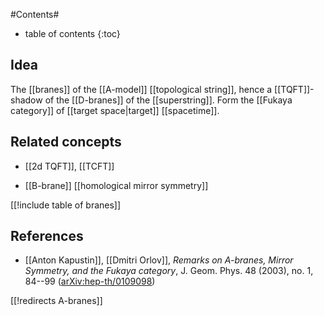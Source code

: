 
#Contents#
* table of contents
{:toc}

## Idea

The [[branes]]  of the [[A-model]] [[topological string]], hence a [[TQFT]]-shadow of the [[D-branes]] of the [[superstring]]. Form the [[Fukaya category]] of [[target space|target]] [[spacetime]].

## Related concepts

* [[2d TQFT]], [[TCFT]]

* [[B-brane]] [[homological mirror symmetry]]

[[!include table of branes]]

## References

* [[Anton Kapustin]], [[Dmitri Orlov]], _Remarks on A-branes, Mirror Symmetry, and the Fukaya category_, J. Geom. Phys. 48 (2003), no. 1, 84--99 ([arXiv:hep-th/0109098](http://arxiv.org/abs/hep-th/0109098))

[[!redirects A-branes]]